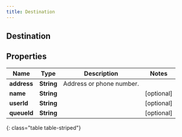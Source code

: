 ```yaml
---
title: Destination
---
```

## Destination


## Properties

| Name | Type | Description | Notes |
| ------------ | ------------- | ------------- | ------------- |
| **address** | <!----><!---->**String**<!----> | Address or phone number. |  |
| **name** | <!----><!---->**String**<!----> |  |  [optional] |
| **userId** | <!----><!---->**String**<!----> |  |  [optional] |
| **queueId** | <!----><!---->**String**<!----> |  |  [optional] |
{: class="table table-striped"}



